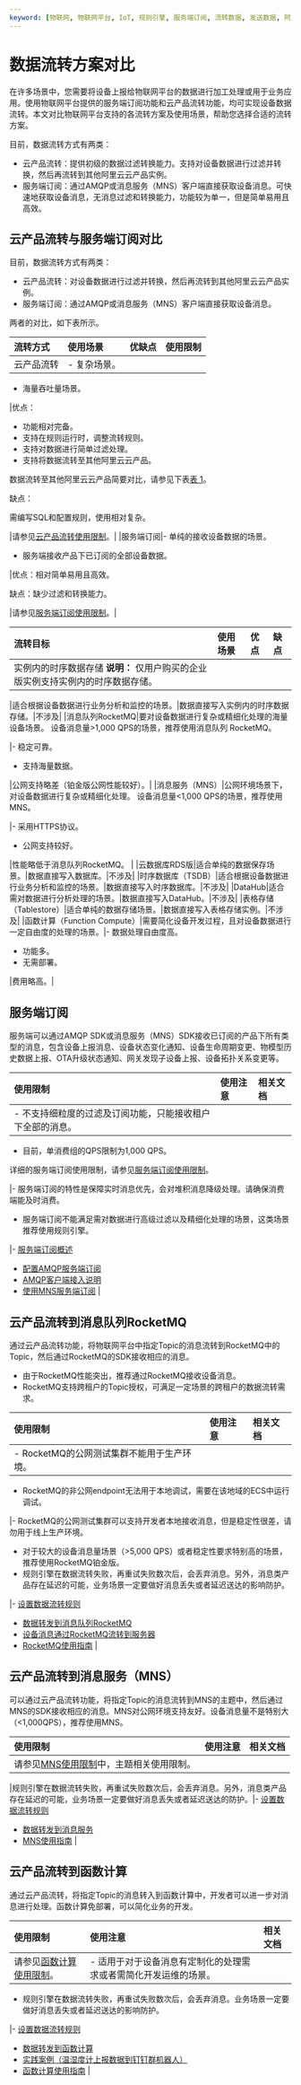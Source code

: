 ```yaml
---
keyword: [物联网, 物联网平台, IoT, 规则引擎, 服务端订阅, 流转数据, 发送数据, 阿里云产品, 数据存储, 数据处理, 数据计算, 方案对比]
---
```


# 数据流转方案对比

在许多场景中，您需要将设备上报给物联网平台的数据进行加工处理或用于业务应用。使用物联网平台提供的服务端订阅功能和云产品流转功能，均可实现设备数据流转。本文对比物联网平台支持的各流转方案及使用场景，帮助您选择合适的流转方案。

目前，数据流转方式有两类：

-   云产品流转：提供初级的数据过滤转换能力。支持对设备数据进行过滤并转换，然后再流转到其他阿里云云产品实例。
-   服务端订阅：通过AMQP或消息服务（MNS）客户端直接获取设备消息。可快速地获取设备消息，无消息过滤和转换能力，功能较为单一，但是简单易用且高效。

## 云产品流转与服务端订阅对比

目前，数据流转方式有两类：

-   云产品流转：对设备数据进行过滤并转换，然后再流转到其他阿里云云产品实例。
-   服务端订阅：通过AMQP或消息服务（MNS）客户端直接获取设备消息。

两者的对比，如下表所示。

|流转方式|使用场景|优缺点|使用限制|
|:---|:---|:--|:---|
|云产品流转|-   复杂场景。
-   海量吞吐量场景。

|优点：

-   功能相对完备。
-   支持在规则运行时，调整流转规则。
-   支持对数据进行简单过滤处理。
-   支持将数据流转至其他阿里云云产品。

数据流转至其他阿里云云产品简要对比，请参见下表[表 1](#table_jgq_nnj_kgb)。


缺点：

需编写SQL和配置规则，使用相对复杂。

|请参见[云产品流转使用限制](/cn.zh-CN/产品简介/使用限制.md)。|
|服务端订阅|-   单纯的接收设备数据的场景。
-   服务端接收产品下已订阅的全部设备数据。

|优点：相对简单易用且高效。

缺点：缺少过滤和转换能力。

|请参见[服务端订阅使用限制](/cn.zh-CN/消息通信/服务端订阅/服务端订阅使用限制.md)。|

|流转目标|使用场景|优点|缺点|
|:---|:---|:-|:-|
|实例内的时序数据存储 **说明：** 仅用户购买的企业版实例支持实例内的时序数据存储。

|适合根据设备数据进行业务分析和监控的场景。|数据直接写入实例内的时序数据存储。|不涉及|
|消息队列RocketMQ|要对设备数据进行复杂或精细化处理的海量设备场景。 设备消息量\>1,000 QPS的场景，推荐使用消息队列 RocketMQ。

|-   稳定可靠。
-   支持海量数据。

|公网支持略差（铂金版公网性能较好）。|
|消息服务（MNS）|公网环境场景下，对设备数据进行复杂或精细化处理。 设备消息量<1,000 QPS的场景，推荐使用MNS。

|-   采用HTTPS协议。
-   公网支持较好。

|性能略低于消息队列RocketMQ。 |
|云数据库RDS版|适合单纯的数据保存场景。|数据直接写入数据库。|不涉及|
|时序数据库（TSDB）|适合根据设备数据进行业务分析和监控的场景。|数据直接写入时序数据库。|不涉及|
|DataHub|适合需对数据进行分析处理的场景。|数据直接写入DataHub。|不涉及|
|表格存储（Tablestore）|适合单纯的数据存储场景。|数据直接写入表格存储实例。|不涉及|
|函数计算（Function Compute）|需要简化设备开发过程，且对设备数据进行一定自由度的处理的场景。|-   数据处理自由度高。
-   功能多。
-   无需部署。

|费用略高。|

## 服务端订阅

服务端可以通过AMQP SDK或消息服务（MNS）SDK接收已订阅的产品下所有类型的消息，包含设备上报消息、设备状态变化通知、设备生命周期变更、物模型历史数据上报、OTA升级状态通知、网关发现子设备上报、设备拓扑关系变更等。

|使用限制|使用注意|相关文档|
|:---|:---|:---|
|-   不支持细粒度的过滤及订阅功能，只能接收租户下全部的消息。
-   目前，单消费组的QPS限制为1,000 QPS。

详细的服务端订阅使用限制，请参见[服务端订阅使用限制](/cn.zh-CN/消息通信/服务端订阅/服务端订阅使用限制.md)。

|-   服务端订阅的特性是保障实时消息优先，会对堆积消息降级处理。请确保消费端能及时消费。
-   服务端订阅不能满足需对数据进行高级过滤以及精细化处理的场景，这类场景推荐使用规则引擎。

|-   [服务端订阅概述](/cn.zh-CN/消息通信/服务端订阅/什么是服务端订阅.md)
-   [配置AMQP服务端订阅](/cn.zh-CN/消息通信/服务端订阅/使用AMQP服务端订阅/配置AMQP服务端订阅.md)
-   [AMQP客户端接入说明](/cn.zh-CN/消息通信/服务端订阅/使用AMQP服务端订阅/AMQP客户端接入说明.md)
-   [使用MNS服务端订阅](/cn.zh-CN/消息通信/服务端订阅/使用MNS服务端订阅.md) |

## 云产品流转到消息队列RocketMQ

通过云产品流转功能，将物联网平台中指定Topic的消息流转到RocketMQ中的Topic，然后通过RocketMQ的SDK接收相应的消息。

-   由于RocketMQ性能突出，推荐通过RocketMQ接收设备消息。
-   RocketMQ支持跨租户的Topic授权，可满足一定场景的跨租户的数据流转需求。

|使用限制|使用注意|相关文档|
|:---|:---|:---|
|-   RocketMQ的公网测试集群不能用于生产环境。
-   RocketMQ的非公网endpoint无法用于本地调试，需要在该地域的ECS中运行调试。

|-   RocketMQ的公网测试集群可以支持开发者本地接收消息，但是稳定性很差，请勿用于线上生产环境。
-   对于较大的设备消息量场景（\>5,000 QPS）或者稳定性要求特别高的场景，推荐使用RocketMQ铂金版。
-   规则引擎在数据流转失败，再重试失败数次后，会丢弃消息。另外，消息类产品存在延迟的可能，业务场景一定要做好消息丢失或者延迟送达的影响防护。

|-   [设置数据流转规则](/cn.zh-CN/消息通信/云产品流转/设置数据流转规则.md)
-   [数据转发到消息队列RocketMQ](/cn.zh-CN/消息通信/云产品流转/数据流转使用示例/数据转发到消息队列RocketMQ.md)
-   [设备消息通过RocketMQ流转到服务器](/cn.zh-CN/最佳实践/消息通信/设备消息通过RocketMQ流转到服务器.md)
-   [RocketMQ使用指南](https://help.aliyun.com/product/29530.html) |

## 云产品流转到消息服务（MNS）

可以通过云产品流转功能，将指定Topic的消息流转到MNS的主题中，然后通过MNS的SDK接收相应的消息。MNS对公网环境支持友好。设备消息量不是特别大（<1,000QPS），推荐使用MNS。

|使用限制|使用注意|相关文档|
|:---|:---|:---|
|请参见[MNS使用限制]()中，主题相关使用限制。

|规则引擎在数据流转失败，再重试失败数次后，会丢弃消息。另外，消息类产品存在延迟的可能，业务场景一定要做好消息丢失或者延迟送达的防护。|-   [设置数据流转规则](/cn.zh-CN/消息通信/云产品流转/设置数据流转规则.md)
-   [数据转发到消息服务](/cn.zh-CN/消息通信/云产品流转/数据流转使用示例/数据转发到消息服务.md)
-   [MNS使用指南](MNS使用指南t1835604.dita#task141) |

## 云产品流转到函数计算

通过云产品流转，将指定Topic的消息转入到函数计算中，开发者可以进一步对消息进行处理。函数计算免部署，可以简化业务的开发。

|使用限制|使用注意|相关文档|
|:---|:---|:---|
|请参见[函数计算使用限制](函数计算使用限制t1881157.dita#concept_2260063)。|-   适用于对于设备消息有定制化的处理需求或者需简化开发运维的场景。
-   规则引擎在数据流转失败，再重试失败数次后，会丢弃消息。业务场景一定要做好消息丢失或者延迟送达的影响防护。

|-   [设置数据流转规则](/cn.zh-CN/消息通信/云产品流转/设置数据流转规则.md)
-   [数据转发到函数计算](/cn.zh-CN/消息通信/云产品流转/数据流转使用示例/数据转发到函数计算.md)
-   [实践案例（温湿度计上报数据到钉钉群机器人）](https://help.aliyun.com/document_detail/65255.html)
-   [函数计算使用指南](函数计算使用指南t1880965.dita#concept_2259864) |

